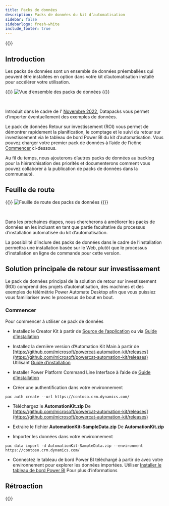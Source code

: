 ```yaml
---
title: Packs de données
description: Packs de données du kit d’automatisation
sidebar: false
sidebarlogo: fresh-white
include_footer: true
---
```

{{<toc>}}

## Introduction

Les packs de données sont un ensemble de données préemballées qui peuvent être installées en option dans votre kit d’automatisation installé pour accélérer votre utilisation.

{{<border>}}
![Vue d’ensemble des packs de données](https://powercat-automation-kit.azureedge.net/releases/november-2022/DataPacks.svg)
{{</border>}}

<br/>

Introduit dans le cadre de l' [Novembre 2022](/fr/releases/november-2022), Datapacks vous permet d’importer éventuellement des exemples de données.

Le pack de données Retour sur investissement (ROI) vous permet de démontrer rapidement la planification, le comptage et le suivi du retour sur investissement via le tableau de bord Power BI du kit d’automatisation. Vous pouvez charger votre premier pack de données à l’aide de l’icône [Commencer](/fr#getting-started) ci-dessous.

Au fil du temps, nous ajouterons d’autres packs de données au backlog pour la hiérarchisation des priorités et documenterons comment vous pouvez collaborer à la publication de packs de données dans la communauté.

## Feuille de route

{{<border>}}
![Feuille de route des packs de données](https://powercat-automation-kit.azureedge.net/releases/november-2022/DataPacks-WhatsNext.svg?v=1)
{{</border>}}

<br/>

Dans les prochaines étapes, nous chercherons à améliorer les packs de données en les incluant en tant que partie facultative du processus d’installation automatisée du kit d’automatisation.

La possibilité d’inclure des packs de données dans le cadre de l’installation permettra une installation basée sur le Web, plutôt que le processus d’installation en ligne de commande pour cette version.

## Solution principale de retour sur investissement

Le pack de données principal de la solution de retour sur investissement (ROI) comprend des projets d’automatisation, des machines et des exemples de télémétrie Power Automate Desktop afin que vous puissiez vous familiariser avec le processus de bout en bout.

### Commencer

Pour commencer à utiliser ce pack de données

- Installez le Creator Kit à partir de [Source de l’application](https://appsource.microsoft.com/product/dynamics-365/microsoftpowercatarch.creatorkit1) ou via [Guide d’installation](https://learn.microsoft.com/power-platform/guidance/creator-kit/setup)

- Installez la dernière version d’Automation Kit Main à partir de [https://github.com/microsoft/powercat-automation-kit/releases](https://github.com/microsoft/powercat-automation-kit/releases) Utilisant [Guide d’installation](https://learn.microsoft.com/power-automate/guidance/automation-kit/setup/main)

- Installer Power Platform Command Line Interface à l’aide de [Guide d’installation](https://learn.microsoft.com/power-platform/developer/cli/introduction)

- Créer une authentification dans votre environnement

```pwsh
pac auth create --url https://contoso.crm.dynamics.com/
```

- Téléchargez le **AutomationKit.zip** De [https://github.com/microsoft/powercat-automation-kit/releases](https://github.com/microsoft/powercat-automation-kit/releases)

- Extraire le fichier **AutomationKit-SampleData.zip** De **AutomationKit.zip**

- Importer les données dans votre environnement

```pwsh
pac data import -d AutomationKit-SampleData.zip --environment https://contoso.crm.dynamics.com/ 
```

- Connectez le tableau de bord Power BI téléchargé à partir de avec votre environnement pour explorer les données importées. Utiliser [Installer le tableau de bord Power BI](/fr/get-started/install-powerbi-dashboard) Pour plus d’informations

## Rétroaction

{{<questions name="/features/datapacks.json" completed="Thank you for providing feedback" showNavigationButtons=false >}}

